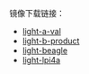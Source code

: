 镜像下载链接：
- [light-a-val](https://yocto.oss-cn-beijing.aliyuncs.com/prebuild_light-a-val.tar.gz?OSSAccessKeyId=LTAI4FraTYiu3kGZX2Mj7gqT&Expires=1683782448&Signature=lH1%2BgmnYPzTWJc4r5ybDXb4mnJQ%3D)
- [light-b-product](https://yocto.oss-cn-beijing.aliyuncs.com/prebuild_light-b-product.tar.gz?OSSAccessKeyId=LTAI4FraTYiu3kGZX2Mj7gqT&Expires=1683782634&Signature=u7PmvjYTDOMvy%2FMaVLZ0icdAIbY%3D)
- [light-beagle](https://yocto.oss-cn-beijing.aliyuncs.com/prebuild_light-beagle.tar.gz?OSSAccessKeyId=LTAI4FraTYiu3kGZX2Mj7gqT&Expires=1683782673&Signature=qELJfRF%2BNl9xfgZpGzx0agxWlVM%3D)
- [light-lpi4a](https://yocto.oss-cn-beijing.aliyuncs.com/prebuild_light-lpi4a.tar.gz?OSSAccessKeyId=LTAI4FraTYiu3kGZX2Mj7gqT&Expires=1683782747&Signature=I3z1toV0OK2zZ9P3ILYA7AcUwT4%3D)
